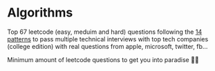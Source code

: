 # Algorithms
Top 67 leetcode (easy, meduim and hard) questions following the [14 patterns](https://hackernoon.com/14-patterns-to-ace-any-coding-interview-question-c5bb3357f6ed) to pass multiple technical interviews with top tech companies (college edition) with real questions from apple, microsoft, twitter, fb...

Minimum amount of leetcode questions to get you into paradise 🌴🍹
